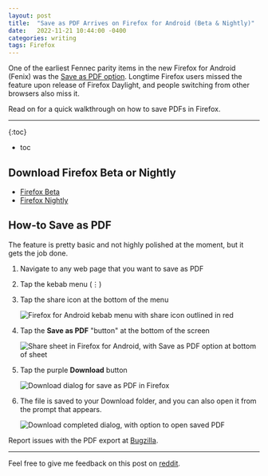 ```yaml
---
layout: post
title:  "Save as PDF Arrives on Firefox for Android (Beta & Nightly)"
date:   2022-11-21 10:44:00 -0400
categories: writing
tags: Firefox
---
```


One of the earliest Fennec parity items in the new Firefox for Android (Fenix) was the [Save as PDF option](https://github.com/mozilla-mobile/fenix/issues/3709). Longtime Firefox users missed the feature upon release of Firefox Daylight, and people switching from other browsers also miss it. 

Read on for a quick walkthrough on how to save PDFs in Firefox.

* * *

{:toc}
* toc

## Download Firefox Beta or Nightly

* [Firefox Beta](https://play.google.com/store/apps/details?id=org.mozilla.firefox_beta)
* [Firefox Nightly](https://play.google.com/store/apps/details?id=org.mozilla.fenix)

## How-to Save as PDF

The feature is pretty basic and not highly polished at the moment, but it gets the job done. 

1. Navigate to any web page that you want to save as PDF
2. Tap the kebab menu (⋮)
3. Tap the share icon at the bottom of the menu

	<picture>
	  <source type="image/webp" srcset="{{site.url}}/assets/images/save-as-pdf-firefox/firefox-menu-share.webp,
	          {{site.url}}/assets/images/save-as-pdf-firefox/firefox-menu-share-2x.webp 2x">
	  <source type="image/png" srcset="{{site.url}}/assets/images/save-as-pdf-firefox/firefox-menu-share.png,
	  		  {{site.url}}/assets/images/save-as-pdf-firefox/firefox-menu-share-2x.png 2x">
	  <img src="{{site.url}}/assets/images/save-as-pdf-firefox/firefox-menu-share.png" srcset="{{site.url}}/assets/images/save-as-pdf-firefox/firefox-menu-share-2x.png 2x" alt="Firefox for Android kebab menu with share icon outlined in red"/>
	</picture>

4. Tap the **Save as PDF** "button" at the bottom of the screen

	<picture>
	  <source type="image/webp" srcset="{{site.url}}/assets/images/save-as-pdf-firefox/save-as-pdf.webp,
	          {{site.url}}/assets/images/save-as-pdf-firefox/save-as-pdf-2x.webp 2x">
	  <source type="image/png" srcset="{{site.url}}/assets/images/save-as-pdf-firefox/save-as-pdf.png,
	  		  {{site.url}}/assets/images/save-as-pdf-firefox/save-as-pdf-2x.png 2x">
	  <img src="{{site.url}}/assets/images/save-as-pdf-firefox/save-as-pdf.png" srcset="{{site.url}}/assets/images/save-as-pdf-firefox/save-as-pdf-2x.png 2x" alt="Share sheet in Firefox for Android, with Save as PDF option at bottom of sheet"/>
	</picture>

5. Tap the purple **Download** button

	<picture>
	  <source type="image/webp" srcset="{{site.url}}/assets/images/save-as-pdf-firefox/pdf-download.webp,
	          {{site.url}}/assets/images/save-as-pdf-firefox/pdf-download-2x.webp 2x">
	  <source type="image/png" srcset="{{site.url}}/assets/images/save-as-pdf-firefox/pdf-download.png,
	  		  {{site.url}}/assets/images/save-as-pdf-firefox/pdf-download-2x.png 2x">
	  <img src="{{site.url}}/assets/images/save-as-pdf-firefox/pdf-download.png" srcset="{{site.url}}/assets/images/save-as-pdf-firefox/pdf-download-2x.png 2x" alt="Download dialog for save as PDF in Firefox"/>
	</picture>

6. The file is saved to your Download folder, and you can also open it from the prompt that appears.

	<picture>
	  <source type="image/webp" srcset="{{site.url}}/assets/images/save-as-pdf-firefox/pdf-downloaded.webp,
	          {{site.url}}/assets/images/save-as-pdf-firefox/pdf-downloaded-2x.webp 2x">
	  <source type="image/png" srcset="{{site.url}}/assets/images/save-as-pdf-firefox/pdf-downloaded.png,
	  		  {{site.url}}/assets/images/save-as-pdf-firefox/pdf-downloaded-2x.png 2x">
	  <img src="{{site.url}}/assets/images/save-as-pdf-firefox/pdf-downloaded.png" srcset="{{site.url}}/assets/images/save-as-pdf-firefox/pdf-downloaded-2x.png 2x" alt="Download completed dialog, with option to open saved PDF"/>
	</picture>

Report issues with the PDF export at [Bugzilla](https://bugzilla.mozilla.org/enter_bug.cgi?product=Core&component=Printing%3A%20Output). 

---

Feel free to give me feedback on this post on [reddit](https://www.reddit.com/r/firefox/comments/z1ohal/save_as_pdf_arrives_on_firefox_for_android_beta/?). 